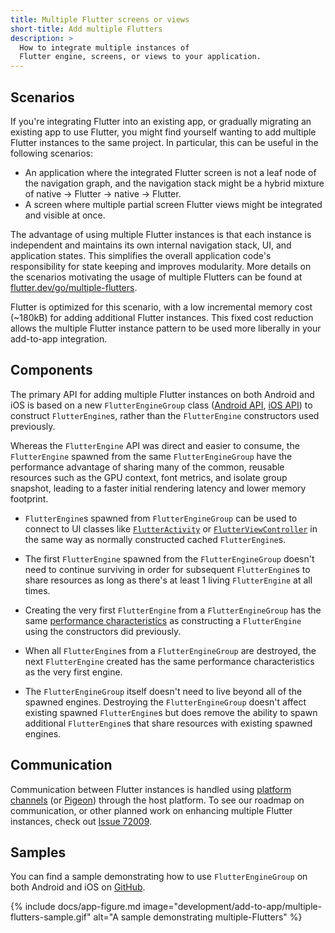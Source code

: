 ```yaml
---
title: Multiple Flutter screens or views
short-title: Add multiple Flutters
description: >
  How to integrate multiple instances of 
  Flutter engine, screens, or views to your application.
---
```


## Scenarios

If you're integrating Flutter into an existing app,
or gradually migrating an existing app to use Flutter,
you might find yourself wanting to add multiple
Flutter instances to the same project.
In particular, this can be useful in the
following scenarios:

* An application where the integrated Flutter screen is not a leaf node of
  the navigation graph, and the navigation stack might be a hybrid mixture of
  native -> Flutter -> native -> Flutter.
* A screen where multiple partial screen Flutter views might be integrated
  and visible at once.

The advantage of using multiple Flutter instances is that each
instance is independent and maintains its own internal navigation
stack, UI, and application states. This simplifies the overall application code's
responsibility for state keeping and improves modularity. More details on the
scenarios motivating the usage of multiple Flutters can be found at
[flutter.dev/go/multiple-flutters][].

Flutter is optimized for this scenario, with a low incremental
memory cost (~180kB) for adding additional Flutter instances. This fixed cost
reduction allows the multiple Flutter instance pattern to be used more liberally
in your add-to-app integration.

## Components

The primary API for adding multiple Flutter instances on both Android and iOS
is based on a new `FlutterEngineGroup` class ([Android API][], [iOS API][])
to construct `FlutterEngine`s, rather than the `FlutterEngine`
constructors used previously.

Whereas the `FlutterEngine` API was direct and easier to consume, the
`FlutterEngine` spawned from the same `FlutterEngineGroup` have the performance
advantage of sharing many of the common, reusable resources such as the GPU
context, font metrics, and isolate group snapshot, leading to a faster initial
rendering latency and lower memory footprint.

* `FlutterEngine`s spawned from `FlutterEngineGroup` can be used to
   connect to UI classes like [`FlutterActivity`][] or [`FlutterViewController`][]
   in the same way as normally constructed cached `FlutterEngine`s.

* The first `FlutterEngine` spawned from the `FlutterEngineGroup` doesn't need
  to continue surviving in order for subsequent `FlutterEngine`s to share
  resources as long as there's at least 1 living `FlutterEngine` at all
  times.

* Creating the very first `FlutterEngine` from a `FlutterEngineGroup` has
  the same [performance characteristics][] as constructing a
  `FlutterEngine` using the constructors did previously.

* When all `FlutterEngine`s from a `FlutterEngineGroup` are destroyed, the next
  `FlutterEngine` created has the same performance characteristics as the very
  first engine.

* The `FlutterEngineGroup` itself doesn't need to live beyond all of the spawned
  engines. Destroying the `FlutterEngineGroup` doesn't affect existing spawned
  `FlutterEngine`s but does remove the ability to spawn additional
  `FlutterEngine`s that share resources with existing spawned engines.

## Communication

Communication between Flutter instances is handled using [platform channels][]
(or [Pigeon][]) through the host platform. To see our roadmap on communication,
or other planned work on enhancing multiple Flutter instances, check out
[Issue 72009][].

## Samples

You can find a sample demonstrating how to use `FlutterEngineGroup`
on both Android and iOS on [GitHub][].

{% include docs/app-figure.md image="development/add-to-app/multiple-flutters-sample.gif" alt="A sample demonstrating multiple-Flutters" %}

[GitHub]: {{site.repo.samples}}/tree/main/add_to_app/multiple_flutters
[`FlutterActivity`]: {{site.api}}/javadoc/io/flutter/embedding/android/FlutterActivity.html
[`FlutterViewController`]: {{site.api}}/ios-embedder/interface_flutter_view_controller.html
[performance characteristics]: /add-to-app/performance
[flutter.dev/go/multiple-flutters]: /go/multiple-flutters
[Issue 72009]: {{site.repo.flutter}}/issues/72009
[Pigeon]: {{site.pub}}/packages/pigeon
[platform channels]: /platform-integration/platform-channels
[Android API]: https://cs.opensource.google/flutter/engine/+/master:shell/platform/android/io/flutter/embedding/engine/FlutterEngineGroup.java
[iOS API]: https://cs.opensource.google/flutter/engine/+/master:shell/platform/darwin/ios/framework/Headers/FlutterEngineGroup.h
